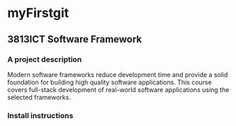 # myFirstgit
## 3813ICT Software Framework
### A project description
Modern software frameworks reduce development time and provide a solid foundation for building high quality software applications. This course covers full-stack development of real-world software applications using the selected frameworks.
### Install instructions 
